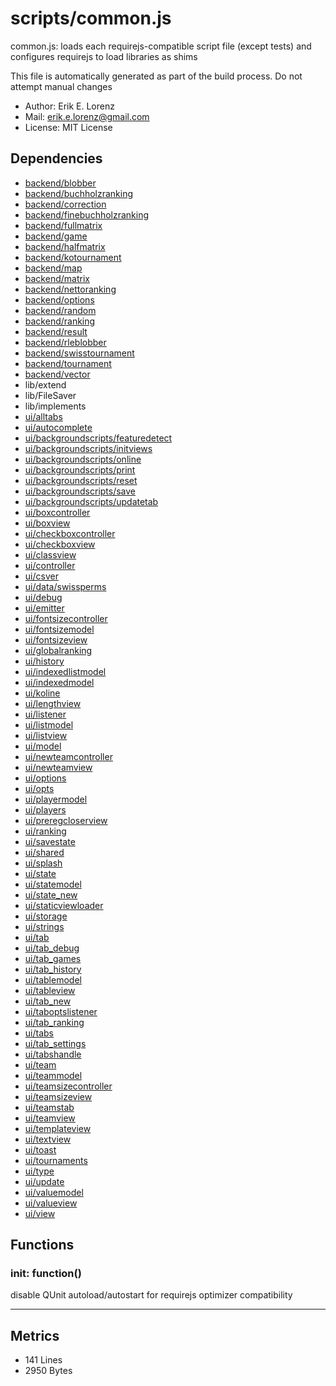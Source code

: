 # scripts/common.js


common.js: loads each requirejs-compatible script file (except tests) and
configures requirejs to load libraries as shims

This file is automatically generated as part of the build process.
Do not attempt manual changes
* Author: Erik E. Lorenz 
* Mail: <erik.e.lorenz@gmail.com>
* License: MIT License


## Dependencies

* <a href="backend/blobber.html">backend/blobber</a>
* <a href="backend/buchholzranking.html">backend/buchholzranking</a>
* <a href="backend/correction.html">backend/correction</a>
* <a href="backend/finebuchholzranking.html">backend/finebuchholzranking</a>
* <a href="backend/fullmatrix.html">backend/fullmatrix</a>
* <a href="backend/game.html">backend/game</a>
* <a href="backend/halfmatrix.html">backend/halfmatrix</a>
* <a href="backend/kotournament.html">backend/kotournament</a>
* <a href="backend/map.html">backend/map</a>
* <a href="backend/matrix.html">backend/matrix</a>
* <a href="backend/nettoranking.html">backend/nettoranking</a>
* <a href="backend/options.html">backend/options</a>
* <a href="backend/random.html">backend/random</a>
* <a href="backend/ranking.html">backend/ranking</a>
* <a href="backend/result.html">backend/result</a>
* <a href="backend/rleblobber.html">backend/rleblobber</a>
* <a href="backend/swisstournament.html">backend/swisstournament</a>
* <a href="backend/tournament.html">backend/tournament</a>
* <a href="backend/vector.html">backend/vector</a>
* lib/extend
* lib/FileSaver
* lib/implements
* <a href="ui/alltabs.html">ui/alltabs</a>
* <a href="ui/autocomplete.html">ui/autocomplete</a>
* <a href="ui/backgroundscripts/featuredetect.html">ui/backgroundscripts/featuredetect</a>
* <a href="ui/backgroundscripts/initviews.html">ui/backgroundscripts/initviews</a>
* <a href="ui/backgroundscripts/online.html">ui/backgroundscripts/online</a>
* <a href="ui/backgroundscripts/print.html">ui/backgroundscripts/print</a>
* <a href="ui/backgroundscripts/reset.html">ui/backgroundscripts/reset</a>
* <a href="ui/backgroundscripts/save.html">ui/backgroundscripts/save</a>
* <a href="ui/backgroundscripts/updatetab.html">ui/backgroundscripts/updatetab</a>
* <a href="ui/boxcontroller.html">ui/boxcontroller</a>
* <a href="ui/boxview.html">ui/boxview</a>
* <a href="ui/checkboxcontroller.html">ui/checkboxcontroller</a>
* <a href="ui/checkboxview.html">ui/checkboxview</a>
* <a href="ui/classview.html">ui/classview</a>
* <a href="ui/controller.html">ui/controller</a>
* <a href="ui/csver.html">ui/csver</a>
* <a href="ui/data/swissperms.html">ui/data/swissperms</a>
* <a href="ui/debug.html">ui/debug</a>
* <a href="ui/emitter.html">ui/emitter</a>
* <a href="ui/fontsizecontroller.html">ui/fontsizecontroller</a>
* <a href="ui/fontsizemodel.html">ui/fontsizemodel</a>
* <a href="ui/fontsizeview.html">ui/fontsizeview</a>
* <a href="ui/globalranking.html">ui/globalranking</a>
* <a href="ui/history.html">ui/history</a>
* <a href="ui/indexedlistmodel.html">ui/indexedlistmodel</a>
* <a href="ui/indexedmodel.html">ui/indexedmodel</a>
* <a href="ui/koline.html">ui/koline</a>
* <a href="ui/lengthview.html">ui/lengthview</a>
* <a href="ui/listener.html">ui/listener</a>
* <a href="ui/listmodel.html">ui/listmodel</a>
* <a href="ui/listview.html">ui/listview</a>
* <a href="ui/model.html">ui/model</a>
* <a href="ui/newteamcontroller.html">ui/newteamcontroller</a>
* <a href="ui/newteamview.html">ui/newteamview</a>
* <a href="ui/options.html">ui/options</a>
* <a href="ui/opts.html">ui/opts</a>
* <a href="ui/playermodel.html">ui/playermodel</a>
* <a href="ui/players.html">ui/players</a>
* <a href="ui/preregcloserview.html">ui/preregcloserview</a>
* <a href="ui/ranking.html">ui/ranking</a>
* <a href="ui/savestate.html">ui/savestate</a>
* <a href="ui/shared.html">ui/shared</a>
* <a href="ui/splash.html">ui/splash</a>
* <a href="ui/state.html">ui/state</a>
* <a href="ui/statemodel.html">ui/statemodel</a>
* <a href="ui/state_new.html">ui/state_new</a>
* <a href="ui/staticviewloader.html">ui/staticviewloader</a>
* <a href="ui/storage.html">ui/storage</a>
* <a href="ui/strings.html">ui/strings</a>
* <a href="ui/tab.html">ui/tab</a>
* <a href="ui/tab_debug.html">ui/tab_debug</a>
* <a href="ui/tab_games.html">ui/tab_games</a>
* <a href="ui/tab_history.html">ui/tab_history</a>
* <a href="ui/tablemodel.html">ui/tablemodel</a>
* <a href="ui/tableview.html">ui/tableview</a>
* <a href="ui/tab_new.html">ui/tab_new</a>
* <a href="ui/taboptslistener.html">ui/taboptslistener</a>
* <a href="ui/tab_ranking.html">ui/tab_ranking</a>
* <a href="ui/tabs.html">ui/tabs</a>
* <a href="ui/tab_settings.html">ui/tab_settings</a>
* <a href="ui/tabshandle.html">ui/tabshandle</a>
* <a href="ui/team.html">ui/team</a>
* <a href="ui/teammodel.html">ui/teammodel</a>
* <a href="ui/teamsizecontroller.html">ui/teamsizecontroller</a>
* <a href="ui/teamsizeview.html">ui/teamsizeview</a>
* <a href="ui/teamstab.html">ui/teamstab</a>
* <a href="ui/teamview.html">ui/teamview</a>
* <a href="ui/templateview.html">ui/templateview</a>
* <a href="ui/textview.html">ui/textview</a>
* <a href="ui/toast.html">ui/toast</a>
* <a href="ui/tournaments.html">ui/tournaments</a>
* <a href="ui/type.html">ui/type</a>
* <a href="ui/update.html">ui/update</a>
* <a href="ui/valuemodel.html">ui/valuemodel</a>
* <a href="ui/valueview.html">ui/valueview</a>
* <a href="ui/view.html">ui/view</a>

## Functions

###       init: function()
disable QUnit autoload/autostart for requirejs optimizer compatibility

---

## Metrics

* 141 Lines
* 2950 Bytes

